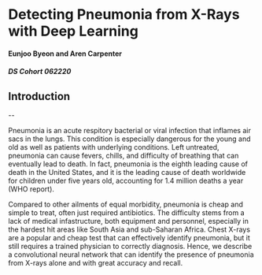 # Detecting Pneumonia from X-Rays with Deep Learning

#### Eunjoo Byeon and Aren Carpenter
##### DS Cohort 062220

## Introduction
-- 

Pneumonia is an acute respitory bacterial or viral infection that inflames air sacs in the lungs. This condition is especially dangerous for the young and old as well as patients with underlying conditions. Left untreated, pneumonia can cause fevers, chills, and difficulty of breathing that can eventually lead to death. In fact, pneumonia is the eighth leading cause of death in the United States, and it is the leading cause of death worldwide for children under five years old, accounting for 1.4 million deaths a year (WHO report). 

Compared to other ailments of equal morbidity, pneumonia is cheap and simple to treat, often just required antibiotics. The difficulty stems from a lack of medical infastructure, both equipment and personnel, especially in the hardest hit areas like South Asia and sub-Saharan Africa. Chest X-rays are a popular and cheap test that can effectively identify pneumonia, but it still requires a trained physician to correctly diagnosis. Hence, we describe a convolutional neural network that can identify the presence of pneumonia from X-rays alone and with great accuracy and recall. 

